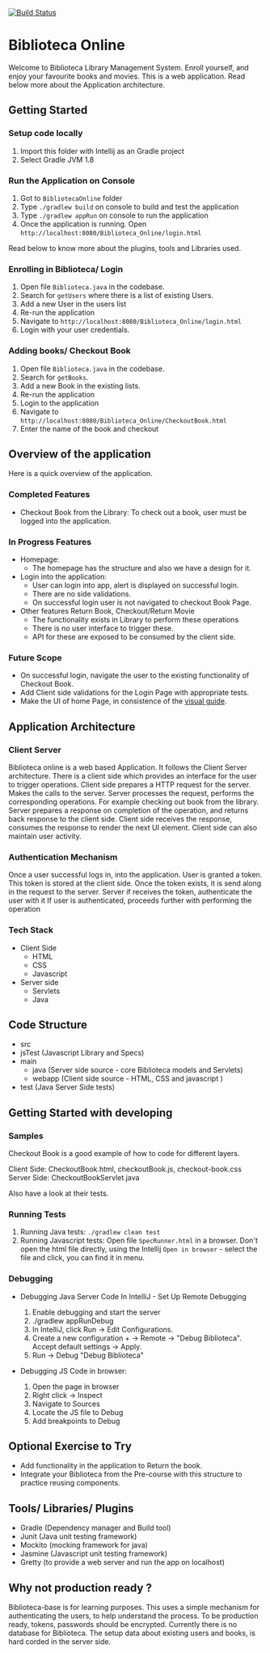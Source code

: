 [![Build Status](https://travis-ci.com/l0g1cal/twu-biblioteca.svg?branch=master)](https://travis-ci.com/l0g1cal/twu-biblioteca)

# Biblioteca Online

Welcome to Biblioteca Library Management System. Enroll yourself, and enjoy your favourite books and movies.
This is a web application. Read below more about the Application architecture.

## Getting Started

### Setup code locally

1. Import this folder with Intellij as an Gradle project
2. Select Gradle JVM 1.8

### Run the Application on Console

1. Got to `BibliotecaOnline` folder
2. Type `./gradlew build` on console to build and test the application
3. Type `./gradlew appRun` on console to run the application
4. Once the application is running. Open `http://localhost:8080/Biblioteca_Online/login.html`

Read below to know more about the plugins, tools and Libraries used.

### Enrolling in Biblioteca/ Login

1. Open file `Biblioteca.java` in the codebase.
2. Search for `getUsers` where there is a list of existing Users.
3. Add a new User in the users list
4. Re-run the application
5. Navigate to `http://localhost:8080/Biblioteca_Online/login.html`
6. Login with your user credentials.

### Adding books/ Checkout Book

1. Open file `Biblioteca.java` in the codebase.
2. Search for `getBooks`.
3. Add a new Book in the existing lists.
4. Re-run the application
5. Login to the application
6. Navigate to `http://localhost:8080/Biblioteca_Online/CheckoutBook.html`
7. Enter the name of the book and checkout

## Overview of the application

Here is a quick overview of the application.

### Completed Features

- Checkout Book from the Library: To check out a book, user must be logged into the application.

### In Progress Features

- Homepage:
  - The homepage has the structure and also we have a design for it.
- Login into the application:
  - User can login into app, alert is displayed on successful login.
  - There are no side validations.
  - On successful login user is not navigated to checkout Book Page.
- Other features Return Book, Checkout/Return Movie
  - The functionality exists in Library to perform these operations
  - There is no user interface to trigger these.
  - API for these are exposed to be consumed by the client side.

### Future Scope

- On successful login, navigate the user to the existing functionality of Checkout Book.
- Add Client side validations for the Login Page with appropriate tests.
- Make the UI of home Page, in consistence of the [visual guide](Biblioteca_online_homepage_design.pdf).

## Application Architecture

### Client Server

Biblioteca online is a web based Application. It follows the Client Server architecture.
There is a client side which provides an interface for the user to trigger operations.
Client side prepares a HTTP request for the server. Makes the calls to the server.
Server processes the request, performs the corresponding operations. For example checking out book from the library.
Server prepares a response on completion of the operation, and returns back response to the client side.
Client side receives the response, consumes the response to render the next UI element.
Client side can also maintain user activity.

### Authentication Mechanism

Once a user successful logs in, into the application. User is granted a token.
This token is stored at the client side.
Once the token exists, it is send along in the request to the server.
Server if receives the token, authenticate the user with it
If user is authenticated, proceeds further with performing the operation

### Tech Stack

- Client Side
  - HTML
  - CSS
  - Javascript
- Server side
  - Servlets
  - Java

## Code Structure

- src
- jsTest (Javascript Library and Specs)
- main
  - java (Server side source - core Biblioteca models and Servlets)
  - webapp (Client side source - HTML, CSS and javascript )
- test (Java Server Side tests)

## Getting Started with developing

### Samples

Checkout Book is a good example of how to code for different layers.

Client Side: CheckoutBook.html, checkoutBook.js, checkout-book.css
Server Side: CheckoutBookServlet.java

Also have a look at their tests.

### Running Tests

1. Running Java tests: `./gradlew clean test`
2. Running Javascript tests: Open file `SpecRunner.html` in a browser. Don't open the html file directly, using the Intellij `Open in browser` - select the file and click, you can find it in menu.

### Debugging

- Debugging Java Server Code In IntelliJ - Set Up Remote Debugging

  1. Enable debugging and start the server
  2. ./gradlew appRunDebug
  3. In IntelliJ, click Run -> Edit Configurations.
  4. Create a new configuration + -> Remote -> "Debug Biblioteca". Accept default settings -> Apply.
  5. Run -> Debug "Debug Biblioteca"

- Debugging JS Code in browser:
  1. Open the page in browser
  2. Right click -> Inspect
  3. Navigate to Sources
  4. Locate the JS file to Debug
  5. Add breakpoints to Debug

## Optional Exercise to Try

- Add functionality in the application to Return the book.
- Integrate your Biblioteca from the Pre-course with this structure to practice reusing components.

## Tools/ Libraries/ Plugins

- Gradle (Dependency manager and Build tool)
- Junit (Java unit testing framework)
- Mockito (mocking framework for java)
- Jasmine (Javascript unit testing framework)
- Gretty (to provide a web server and run the app on localhost)

## Why not production ready ?

Biblioteca-base is for learning purposes. This uses a simple mechanism for authenticating the users, to help understand the process. To be production ready, tokens, passwords should be encrypted.
Currently there is no database for Biblioteca. The setup data about existing users and books, is hard corded in the server side.
